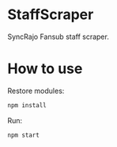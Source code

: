 # StaffScraper

SyncRajo Fansub staff scraper.

# How to use

Restore modules:

```javascript
npm install
```

Run:

```javascript
npm start
```
